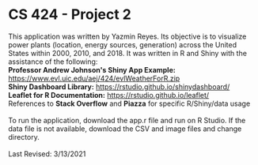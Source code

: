 # CS 424 - Project 2

This application was written by Yazmin Reyes. Its objective is to visualize power plants (location, energy sources, generation) across the United States within 2000, 2010, and 2018. It was written in R and Shiny with the assistance of the following: <br/>
                                                                        <b>Professor Andrew Johnson's Shiny App Example:</b> https://www.evl.uic.edu/aej/424/evlWeatherForR.zip <br/>
                                                                        <b>Shiny Dashboard Library:</b> https://rstudio.github.io/shinydashboard/ <br/>
                                                                        <b>Leaflet for R Documentation:</b> https://rstudio.github.io/leaflet/ <br/>
                                                                        References to <b>Stack Overflow</b> and <b>Piazza</b> for specific R/Shiny/data usage <br/><br/>
                                                                        To run the application, download the app.r file and run on R Studio. If the data file is not available, download the CSV and image files and change directory. <br/><br/>
                                                                        Last Revised: 3/13/2021
